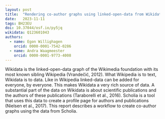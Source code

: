 ```yaml
---
layout: post
title:  "Rendering co-author graphs using linked-open-data from Wikidata"
date:   2023-11-11
tags: BH23EU
doi: 10.37044/osf.io/py5jq
wikidata: Q123601043
authors:
  - name: Egon Willighagen
    orcid: 0000-0001-7542-0286
  - name: Andra Waagmeester
    orcid: 0000-0001-9773-4008
---
```


Wikidata is the linked-open-data graph of the Wikimedia foundation with its most known sibling Wikipedia (Vrandečić, 2012). What Wikipedia is to text, Wikidata is to data. Like in Wikipedia linked-data can be added for everyone, by everyone. This makes Wikidata a very rich source of data. A substantial part of the data on Wikidata is about scientific publications and the authors of these publications (Taraborelli et al., 2016). Scholia is a tool that uses this data to create a profile page for authors and publications (Nielsen et al., 2017). This report describes a workflow to create co-author graphs using the data from Scholia.

